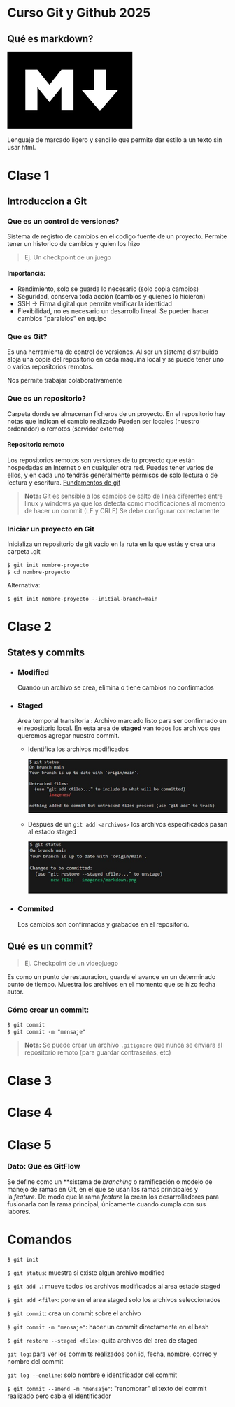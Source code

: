 # Curso Git y Github 2025
## Qué es markdown? 
![](imagenes/markdown.png)

Lenguaje de marcado ligero y sencillo que permite dar estilo a un texto sin usar html.
# Clase 1
## Introduccion a Git
### Que es un control de versiones?
Sistema de registro de cambios en el codigo fuente de un proyecto. Permite tener un historico de cambios y quien los hizo
>Ej. Un checkpoint de un juego

#### Importancia:                
- Rendimiento, solo se guarda lo necesario (solo copia cambios)
- Seguridad, conserva toda acción (cambios y quienes lo hicieron)
- SSH -> Firma digital que permite verificar la identidad
- Flexibilidad, no es necesario un desarrollo lineal. Se pueden hacer cambios "paralelos" en equipo
### Que es Git?
Es una herramienta de control de versiones. Al  ser un sistema distribuido aloja una copia del repositorio en cada maquina local y se puede tener uno o varios repositorios remotos.

Nos permite trabajar colaborativamente
### Que es un repositorio?
Carpeta donde se almacenan ficheros de un proyecto. En el repositorio hay notas que indican el cambio realizado
Pueden ser locales (nuestro ordenador) o remotos (servidor externo)
#### Repositorio remoto
Los repositorios remotos son versiones de tu proyecto que están hospedadas en Internet o en cualquier otra red. Puedes tener varios de ellos, y en cada uno tendrás generalmente permisos de solo lectura o de lectura y escritura.
[Fundamentos de git](https://git-scm.com/book/es/v2/Fundamentos-de-Git-Trabajar-con-Remotos)

> **Nota:**
>Git es sensible a los cambios de salto de linea diferentes entre linux y windows ya que los detecta como modificaciones al momento de hacer un commit (LF y CRLF)
Se debe configurar correctamente


### Iniciar un proyecto en Git
Inicializa un repositorio de git vacio en la ruta en la que estás y crea una carpeta .git

```
$ git init nombre-proyecto
$ cd nombre-proyecto
```

Alternativa:

```
$ git init nombre-proyecto --initial-branch=main
```

# Clase 2
## States y commits
- ### Modified
    Cuando un archivo se crea, elimina o tiene cambios no confirmados
- ### Staged
    Área temporal transitoria : Archivo marcado listo para ser confirmado en el repositorio local. En esta area de **staged** van todos los archivos que queremos agregar nuestro commit.

    - Identifica los archivos modificados

        ![](imagenes/gitStatus1.png) 

    - Despues de un `git add <archivos>` los archivos especificados pasan al estado staged

        ![](imagenes/gitStatus2.png)
    
- ### Commited
    Los cambios son confirmados y grabados en el repositorio.

## Qué es un commit?
>Ej. Checkpoint de un videojuego

Es como un punto de restauracion, guarda el avance en un determinado punto de tiempo. Muestra los archivos en el momento que se hizo fecha autor.

### Cómo crear un commit:
```
$ git commit 
$ git commit -m "mensaje"
```
> **Nota:** Se puede crear un archivo `.gitignore` que nunca se enviara al repositorio remoto (para guardar contraseñas, etc)
# Clase 3
# Clase 4
# Clase 5


### Dato: Que es GitFlow 
Se define como un **sistema de _branching_ o ramificación o modelo de manejo de ramas en Git, en el que se usan las ramas principales y la _feature_. De modo que la rama _feature_ la crean los desarrolladores para fusionarla con la rama principal, únicamente cuando cumpla con sus labores.


# Comandos
`$ git init`

`$ git status`: muestra si existe algun archivo modified

`$ git add .`: mueve todos los archivos modificados al area estado staged

`$ git add <file>`: pone en el area staged solo los archivos seleccionados

`$ git commit`: crea un commit sobre el archivo

`$ git commit -m "mensaje"`: hacer un commit directamente en el bash

`$ git restore --staged <file>`: quita archivos del area de staged

`git log`: para ver los commits realizados con id, fecha, nombre, correo y nombre del commit

`git log --oneline`: solo nombre e identificador del commit

`$ git commit --amend -m "mensaje"`: "renombrar" el texto del commit realizado pero cabia el identificador
